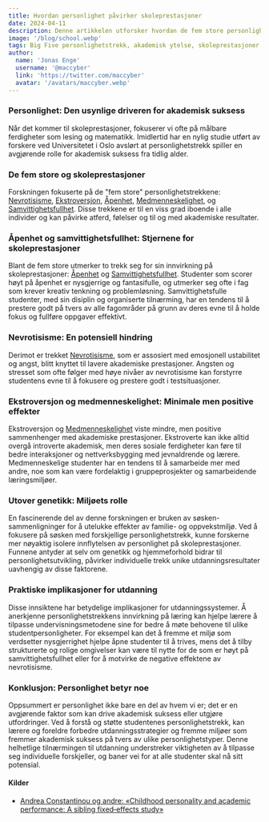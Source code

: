 ```yaml
---
title: Hvordan personlighet påvirker skoleprestasjoner
date: 2024-04-11
description: Denne artikkelen utforsker hvordan de fem store personlighetstrekkene påvirker akademisk ytelse, med vekt på den betydelige innflytelsen av åpenhet og samvittighetsfullhet på suksess i skolesammenheng.
image: '/blog/school.webp'
tags: Big Five personlighetstrekk, akademisk ytelse, skoleprestasjoner, studentatferd, pedagogisk psykologi, personlighetens innvirkning på læring, nevrotisisme og utdanning, samvittighetsfullhet hos studenter, åpenhet og kreativitet, medmenneskelighet og teamarbeid, ekstroversjon på skolen
author:
  name: 'Jonas Enge'
  username: '@maccyber'
  link: 'https://twitter.com/maccyber'
  avatar: '/avatars/maccyber.webp'
---
```


### Personlighet: Den usynlige driveren for akademisk suksess

Når det kommer til skoleprestasjoner, fokuserer vi ofte på målbare ferdigheter som lesing og matematikk. Imidlertid har en nylig studie utført av forskere ved Universitetet i Oslo avslørt at personlighetstrekk spiller en avgjørende rolle for akademisk suksess fra tidlig alder.

### De fem store og skoleprestasjoner

Forskningen fokuserte på de "fem store" personlighetstrekkene: [Nevrotisisme](/articles/neuroticism), [Ekstroversjon](/articles/extraversion), [Åpenhet](/articles/openness_to_experience), [Medmenneskelighet](/articles/agreeableness), og [Samvittighetsfullhet](/articles/conscientiousness). Disse trekkene er til en viss grad iboende i alle individer og kan påvirke atferd, følelser og til og med akademiske resultater.

### Åpenhet og samvittighetsfullhet: Stjernene for skoleprestasjoner

Blant de fem store utmerker to trekk seg for sin innvirkning på skoleprestasjoner: [Åpenhet](/articles/openness_to_experience) og [Samvittighetsfullhet](/articles/conscientiousness). Studenter som scorer høyt på åpenhet er nysgjerrige og fantasifulle, og utmerker seg ofte i fag som krever kreativ tenkning og problemløsning. Samvittighetsfulle studenter, med sin disiplin og organiserte tilnærming, har en tendens til å prestere godt på tvers av alle fagområder på grunn av deres evne til å holde fokus og fullføre oppgaver effektivt.

### Nevrotisisme: En potensiell hindring

Derimot er trekket [Nevrotisisme](/articles/neuroticism), som er assosiert med emosjonell ustabilitet og angst, blitt knyttet til lavere akademiske prestasjoner. Angsten og stresset som ofte følger med høye nivåer av nevrotisisme kan forstyrre studentens evne til å fokusere og prestere godt i testsituasjoner.

### Ekstroversjon og medmenneskelighet: Minimale men positive effekter

Ekstroversjon og [Medmenneskelighet](/articles/agreeableness) viste mindre, men positive sammenhenger med akademiske prestasjoner. Ekstroverte kan ikke alltid overgå introverte akademisk, men deres sosiale ferdigheter kan føre til bedre interaksjoner og nettverksbygging med jevnaldrende og lærere. Medmenneskelige studenter har en tendens til å samarbeide mer med andre, noe som kan være fordelaktig i gruppeprosjekter og samarbeidende læringsmiljøer.

### Utover genetikk: Miljøets rolle

En fascinerende del av denne forskningen er bruken av søsken-sammenligninger for å utelukke effekter av familie- og oppvekstmiljø. Ved å fokusere på søsken med forskjellige personlighetstrekk, kunne forskerne mer nøyaktig isolere innflytelsen av personlighet på skoleprestasjoner. Funnene antyder at selv om genetikk og hjemmeforhold bidrar til personlighetsutvikling, påvirker individuelle trekk unike utdanningsresultater uavhengig av disse faktorene.

### Praktiske implikasjoner for utdanning

Disse innsiktene har betydelige implikasjoner for utdanningssystemer. Å anerkjenne personlighetstrekkens innvirkning på læring kan hjelpe lærere å tilpasse undervisningsmetodene sine for bedre å møte behovene til ulike studentpersonligheter. For eksempel kan det å fremme et miljø som verdsetter nysgjerrighet hjelpe åpne studenter til å trives, mens det å tilby strukturerte og rolige omgivelser kan være til nytte for de som er høyt på samvittighetsfullhet eller for å motvirke de negative effektene av nevrotisisme.

### Konklusjon: Personlighet betyr noe

Oppsummert er personlighet ikke bare en del av hvem vi er; det er en avgjørende faktor som kan drive akademisk suksess eller utgjøre utfordringer. Ved å forstå og støtte studentenes personlighetstrekk, kan lærere og foreldre forbedre utdanningsstrategier og fremme miljøer som fremmer akademisk suksess på tvers av ulike personlighetstyper. Denne helhetlige tilnærmingen til utdanning understreker viktigheten av å tilpasse seg individuelle forskjeller, og baner vei for at alle studenter skal nå sitt potensial.

#### **Kilder**

- [Andrea Constantinou og andre: «Childhood personality and academic performance: A sibling fixed‐effects study»](https://www.researchgate.net/publication/376070353_Childhood_personality_and_academic_performance_A_sibling_fixed-effects_study)
